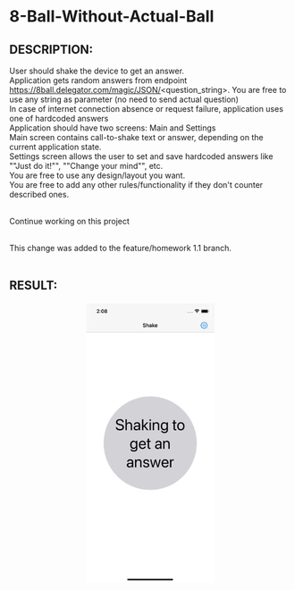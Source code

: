 # 8-Ball-Without-Actual-Ball

## DESCRIPTION:
User should shake the device to get an answer.<br />
Application gets random answers from endpoint https://8ball.delegator.com/magic/JSON/<question_string>. You are free to use any string as parameter (no need to send actual question) <br />
In case of internet connection absence or request failure, application uses one of hardcoded answers<br />
Application should have two screens: Main and Settings<br />
Main screen contains call-to-shake text or answer, depending on the current application state.<br />
Settings screen allows the user to set and save hardcoded answers  like ""Just do it!"", ""Change your mind"", etc.<br />
You are free to use any design/layout you want.<br />
You are free to add any other rules/functionality if they don't counter described ones.<br /><br />

Continue working on this project<br /><br />

This change was added to the feature/homework 1.1 branch.<br /><br />

## RESULT:

<img src="https://raw.githubusercontent.com/VladPionerDevel/8-Ball-Without-Actual-Ball/main/8BallWithoutActualBall/screenshots/fileName.gif" height="500" style="display: block;margin: 20px auto;">


